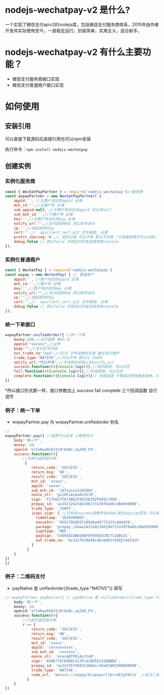 # nodejs-wechatpay-v2 是什么?

一个实现了微信支付apiv2的nodejs库，包括微信支付服务商体系，2015年由作者开发并实际使用至今，一直稳定运行，封装简单，实用主义，适合新手。

# nodejs-wechatpay-v2 有什么主要功能？

* 微信支付服务商接口实现
* 微信支付普通商户接口实现


# 如何使用
## 安装引用

可以直接下载源码后直接引用也可以npm安装

执行命令：`npm install nodejs-wechatpay`

## 创建实例 
### 实例化服务商
```javascript
const { WechatPayPartner } = require('nodejs-wechatpay')//服务商
const wxpayPartner = new WechatPayPartner( {
	appid:'', //主商户对应的appid 必填
	mch_id:'',//主商户号 必填
	sub_appid:null, //子商户号对应的appid 可以传null
	sub_mch_id:'',//子商户号 必填
	key:'',//主商户号对应的key 必填
	notify_url:"",//支付回调地址 须公网可访问 
    ip:'',//发起请求的ip 
    cert:'',//  apiclient_cert.p12 文件路径; 必填
    profit_sharing:'N',// 是否分账 可以不传 默认不分账 (只有服务商才可以分账),
    debug:false // 默认false 开启会打印发送信息到console
});

```
### 实例化普通商户
```javascript
const { WechatPay } = require('nodejs-wechatpay')
const wxpay = new WechatPay( { // 普通商户
	appid:'', //商户对应的appid 必填
	mch_id:'',//商户号 必填
	key:'',//商户号对应的key 必填
	notify_url:"",//支付回调地址 须公网可访问 
    ip:'',//发起请求的ip 
    cert:'',//  apiclient_cert.p12 文件路径; 必填
    debug:false // 默认false 开启会打印发送信息到console
});

```
### 统一下单接口
```javascript
wxpayPartner.unifiedorder({ //统一下单
    money:100,//支付金额 单位:元
    openid:"xxxxxx",//必传
    body:"",//支付文字内容
    out_trade_no:"xxx",//32位 不传会随机生成 建议自行维护
    trade_type:"NATIVE",//可以不传 默认为 JSAPI 
    notify_url:"可以不传",//不传则为实例上的notify_url
    success:function(r){console.log(r)},//成功回调，可以为空
    fall:function(r){console.log(r)},//失败回调，可以为空
    complete:function(r){console.log(r)}// 完成回调 不管成功失败都会调用，可以为空
})
```
*所以接口形式都一样，接口参数加上 success fall complete 三个回调函数 自行调节

### 例子：统一下单
 * wxpayPartner.pay 为 wxpayPartner.unifiedorder 别名

```javascript
// 
wxpayPartner.pay({ //适用于公众号 小程序支付
	body:'买一个',
	money: 10,
	openid:'ortoKwa920J3j0rQo0z_aqJOd_F4',
    success:function(r){
        //JSAPI返回值示例
         {
            return_code: 'SUCCESS',
            return_msg: 'OK',
            result_code: 'SUCCESS',
            mch_id: 'xxxxx',
            appid: 'xxxxx',
            sub_mch_id: '147xxxxx3202602',
            nonce_str: 'gx2OFxAimo8zVSlM',
            sign: 'F176617F873BE2F4D25D292FA85C749A',
            prepay_id: 'wx241524234819671fa78f8ab6cd0e050000',
            trade_type: 'JSAPI',
            jsapi_sign: { //只有在success函数中会对api进行paysign签名 可以直接在公众号小程序中使用
              timeStamp: '1629789863',
              nonceStr: '9552795855f189d6a96773323c8d4d29',
              package: 'prepay_id=wx241524234819671fa78f8ab6cd0e050000',
              signType: 'MD5',
              paySign: '33495814BEE8BF0F695E4C0C7C1DBC41',
              out_trade_no: '6c331f639d49c4bcbd81f45b574d1415'
            }
          }
    }
})
})
```

### 例子：二维码支付
 * payNative 是 unifiedorder({trade_type:"NATIVE"}) 简写
```javascript
// wxpayPartner.payNative({ // payNative 是 unifiedorder({trade_type:"NATIVE"}) 简写
	body:'买一个',
	money: 10,
	openid:'ortoKwa920J3j0rQo0z_aqJOd_F4',
    success:function(r){
        //JSAPI返回值示例
        r == {
            return_code: 'SUCCESS',
            return_msg: 'OK',
            result_code: 'SUCCESS',
            mch_id: 'xxxxx',
            appid: 'xxxxxxxxxxx',
            sub_mch_id: 'xxxxxxx',
            nonce_str: 'ecezq8fFRjAx1YuM',
            sign: 'A50E77ECD9D8C413FC4CBFE6332ABBDE',
            prepay_id: 'wx24155740491366bcc45e81063590060000',
            trade_type: 'NATIVE',
            code_url: 'weixin://wxpay/bizpayurl?pr=eE2yFA7zz' //此为二维码url
          }
    }
})
``` 